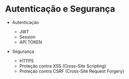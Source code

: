# Autenticação e Segurança

- Autenticação 
  - JWT
  - Session
  - API TOKEN

- Segurança
  - HTTPS
  - Proteção contra XSS (Cross-Site Scripting)
  - Proteção contra CSRF (Cross-Site Request Forgery)